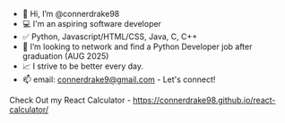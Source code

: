 - 👋 Hi, I’m @connerdrake98
- :computer: I'm an aspiring software developer
- :white_check_mark: Python, Javascript/HTML/CSS, Java, C, C++
- :handshake: I’m looking to network and find a Python Developer job after graduation (AUG 2025)
- :chart_with_upwards_trend: I strive to be better every day.
- 📫 email: connerdrake9@gmail.com - Let's connect!

Check Out my React Calculator - https://connerdrake98.github.io/react-calculator/
